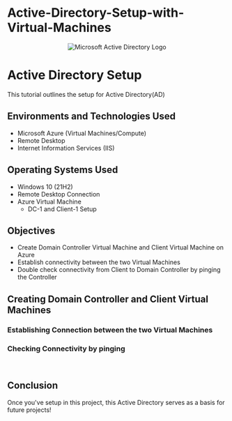 # Active-Directory-Setup-with-Virtual-Machines

<p align="center">
<img src="https://i.imgur.com/pU5A58S.png" alt="Microsoft Active Directory Logo"/>
</p>


<h1>Active Directory Setup</h1>
This tutorial outlines the setup for Active Directory(AD)
<br />

<h2>Environments and Technologies Used</h2>

- Microsoft Azure (Virtual Machines/Compute)
- Remote Desktop
- Internet Information Services (IIS)

<h2>Operating Systems Used </h2>

- Windows 10</b> (21H2)
- Remote Desktop Connection
- Azure Virtual Machine
  -  DC-1 and Client-1 Setup

<h2> Objectives</h2>

- Create Domain Controller Virtual Machine and Client Virtual Machine on Azure
- Establish connectivity between the two Virtual Machines
- Double check connectivity from Client to Domain Controller by pinging the Controller

<h2>Creating Domain Controller and Client Virtual Machines</h2>

<h3>Establishing Connection between the two Virtual Machines</h3>

<h3>Checking Connectivity by pinging </h3>



<br />
<h2>Conclusion</h2>

<p>Once you've setup in this project, this Active Directory serves as a basis for future projects!</p>

<br />

